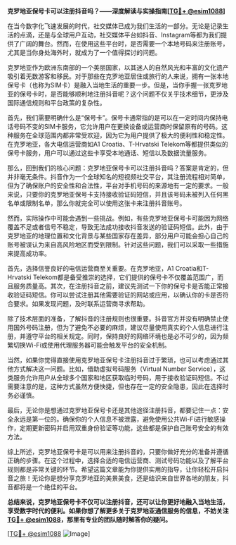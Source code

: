 **克罗地亚保号卡可以注册抖音吗？——深度解读与实操指南[[TG💪+ @esim1088](https://t.me/s/esim1088)]**

在当今数字化飞速发展的时代，社交媒体已成为我们生活的一部分。无论是记录生活的点滴，还是与全球用户互动，社交媒体平台如抖音、Instagram等都为我们提供了广阔的舞台。然而，在使用这些平台时，是否需要一个本地号码来注册账号，尤其是当你身处海外时，就成为了一个值得探讨的问题。

克罗地亚作为欧洲东南部的一个美丽国家，以其迷人的自然风光和丰富的文化遗产吸引着无数游客和移民。对于那些在克罗地亚居住或旅行的人来说，拥有一张本地保号卡（也称为SIM卡）是融入当地生活的重要一步。但是，当你手握一张克罗地亚的保号卡时，是否能够顺利地注册抖音呢？这个问题不仅关乎技术细节，更涉及国际通信规则和平台政策的复杂性。

首先，我们需要明确什么是“保号卡”。保号卡通常指的是可以在一定时间内保持电话号码不变的SIM卡服务，它允许用户在更换设备或运营商时保留原有的号码。这种服务在全球范围内都非常受欢迎，因为它为用户提供了极大的便利性和稳定性。在克罗地亚，各大电信运营商如A1 Croatia、T-Hrvatski Telekom等都提供类似的保号卡服务，用户可以通过这些卡享受本地通话、短信以及数据流量服务。

那么，回到我们的核心问题：克罗地亚保号卡可以注册抖音吗？答案是肯定的，但并非毫无条件。抖音作为一个全球知名的短视频社交平台，其注册流程相对简单，但为了确保账户的安全性和合法性，平台对手机号码的来源地有一定的要求。一般来说，只要你的克罗地亚保号卡支持接收验证码短信，并且该号码未被列入任何黑名单或限制名单，那么你就完全可以使用这张卡来注册抖音账号。

然而，实际操作中可能会遇到一些挑战。例如，有些克罗地亚保号卡可能因为网络覆盖不足或者信号不稳定，导致无法成功接收抖音发送的验证码短信。此外，由于克罗地亚的地理位置和文化背景与某些国家存在差异，部分用户可能会担心自己的账号被误认为来自高风险地区而受到限制。针对这些问题，我们可以采取一些措施来提高成功率。

首先，选择信誉良好的电信运营商至关重要。在克罗地亚，A1 Croatia和T-Hrvatski Telekom都是备受推崇的选择，它们提供的保号卡不仅覆盖范围广，而且服务质量高。其次，在注册抖音之前，建议先测试一下你的保号卡是否能正常接收验证码短信。你可以尝试注册其他需要验证的网站或应用，以确认你的卡是否符合要求。如果发现问题，及时联系运营商寻求帮助。

除了技术层面的准备，了解抖音的注册规则也很重要。抖音官方并没有明确禁止使用国外号码注册，但为了避免不必要的麻烦，建议尽量使用真实的个人信息进行注册，并遵守平台的相关规定。同时，保持良好的网络环境也是必不可少的，因为频繁切换Wi-Fi或使用代理服务器可能会触发平台的安全机制。

当然，如果你觉得直接使用克罗地亚保号卡注册抖音过于繁琐，也可以考虑通过其他方式解决这一问题。比如，借助虚拟号码服务（Virtual Number Service），这类服务允许用户从全球多个国家和地区获取临时号码，用于接收验证码短信。不过需要注意的是，这种方式虽然方便快捷，但也存在一定的安全隐患，因此在选择时务必谨慎。

最后，无论你是想通过克罗地亚保号卡还是其他途径注册抖音，都要记住一点：安全永远是第一位的。确保你的个人信息不被泄露，避免使用公共Wi-Fi进行敏感操作，定期更新密码并启用双重身份验证等功能，这些都是保护自己账号安全的有效方法。

综上所述，克罗地亚保号卡是可以用来注册抖音的，只要你做好充分的准备并遵循正确的步骤。在这个过程中，选择合适的电信运营商、测试号码功能以及了解平台规则都是非常关键的环节。希望这篇文章能为你提供实用的指导，让你轻松开启抖音之旅！无论你是想分享克罗地亚的美景美食，还是结识来自世界各地的朋友，抖音都将是一个绝佳的平台。

**总结来说，克罗地亚保号卡不仅可以注册抖音，还可以让你更好地融入当地生活，享受数字时代的便利。如果你想了解更多关于克罗地亚通信服务的信息，不妨关注[TG💪+ @esim1088](https://t.me/s/esim1088)，那里有专业的团队随时解答你的疑问。**

[[TG💪+ @esim1088](https://t.me/s/esim1088) ![Image](https://i.postimg.cc/4NQfJmqS/Snipaste-2025-05-13-00-14-12.png)]
